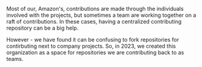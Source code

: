 Most of our, Amazon's, contributions are made through the individuals involved with the projects, but sometimes a team are working together on a raft of contributions. In these cases, having a centralized contributing repository can be a big help.

However - we have found it can be confusing to fork repositories for contirbuting next to company projects. So, in 2023, we created this organization as a space for repositories we are contributing back to as teams.
